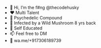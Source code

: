 - 👋 Hi, I’m the f#ng @thecodehusky
- ❤️ Multi Talent
- 🍁 Psychedelic Compound
- 🍄 Infected by a Wild Mushroom 8 yrs back
- 💞️ Self Educated
- 📫 Feel free to DM
- 👃 wa.me/+917306189739

<!---
thecodehusky/thecodehusky is a ✨ special ✨ repository because its `README.md` (this file) appears on your GitHub profile.
You can click the Preview link to take a look at your changes.
--->
